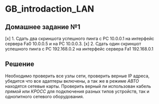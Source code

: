 # GB_introdaction_LAN

## Домашнее задание №1

[x] 1. Сдать два скриншота успешного пинга с РС 10.0.0.1 на интерфейс сервера Fa0 10.0.0.5 и на PC 10.0.0.3.
[x] 2. Сдать один скриншот успешного пинга с РС 192.168.0.2 на интерфейс сервера Fa1 192.168.0.1

## Решение

Необходимо проверить все узлы сети, проверить верные IP адреса, убедится что все адаптеры включены, а так же в режиме *АВТО* находятся сетевые карты. 
Проверить верный ли использован кабель *прямой* или *КРОСС* для подключения разных типов устройств, так и однопитного сетевого оборудования.